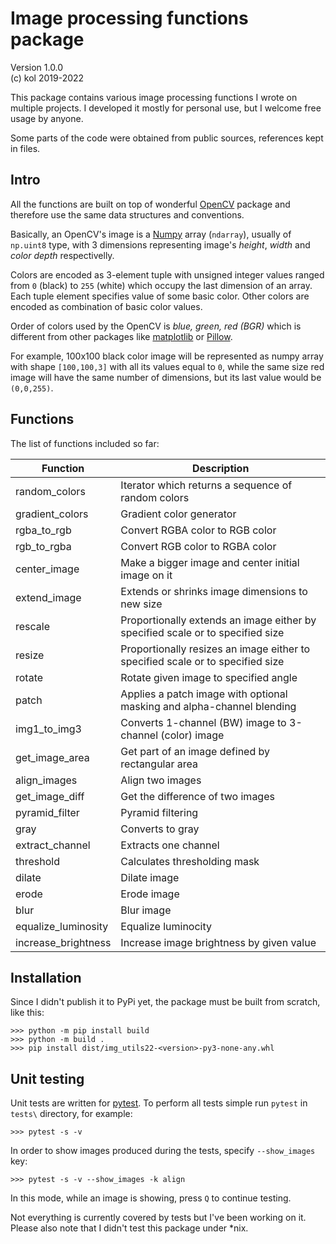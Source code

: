 # Image processing functions package

Version 1.0.0  
(c) kol 2019-2022  

This package contains various image processing functions I wrote on multiple projects.
I developed it mostly for personal use, but I welcome free usage by anyone.

Some parts of the code were obtained from public sources, references kept in files.

## Intro

All the functions are built on top of wonderful [OpenCV](https://docs.opencv.org/) package and therefore
use the same data structures and conventions.

Basically, an OpenCV's image is a [Numpy](https://numpy.org/) array (`ndarray`),
usually of `np.uint8` type, with 3 dimensions representing image's *height*, *width* and *color depth*
respectivelly.

Colors are encoded as 3-element tuple with unsigned integer values ranged from `0` (black) to `255` (white)
which occupy the last dimension of an array. Each tuple element specifies value of some basic
color. Other colors are encoded as combination of basic color values.  

Order of colors used by the OpenCV is *blue, green, red (BGR)*
which is different from other packages like [matplotlib](https://matplotlib.org/) or
[Pillow](https://pillow.readthedocs.io).

For example, 100x100 black color image will be represented as numpy array with shape `[100,100,3]`
with all its values equal to `0`, while the same size red image will have the same number of
dimensions, but its last value would be `(0,0,255)`.

## Functions

The list of functions included so far:

| Function              | Description |
|-----------------------|-------------|
| random_colors         | Iterator which returns a sequence of random colors |
| gradient_colors       | Gradient color generator |
| rgba_to_rgb           | Convert RGBA color to RGB color |
| rgb_to_rgba           | Convert RGB color to RGBA color |
| center_image          | Make a bigger image and center initial image on it |
| extend_image          | Extends or shrinks image dimensions to new size |
| rescale               | Proportionally extends an image either by specified scale or to specified size |
| resize                | Proportionally resizes an image either to specified scale or to specified size |
| rotate                | Rotate given image to specified angle |
| patch                 | Applies a patch image with optional masking and alpha-channel blending |
| img1_to_img3          | Converts 1-channel (BW) image to 3-channel (color) image |
| get_image_area        | Get part of an image defined by rectangular area |
| align_images          | Align two images |
| get_image_diff        | Get the difference of two images |
| pyramid_filter        | Pyramid filtering |
| gray                  | Converts to gray |
| extract_channel       | Extracts one channel |
| threshold             | Calculates thresholding mask |
| dilate                | Dilate image |
| erode                 | Erode image |
| blur                  | Blur image |
| equalize_luminosity   | Equalize luminocity |
| increase_brightness   | Increase image brightness by given value |

## Installation

Since I didn't publish it to PyPi yet, the package must be built from scratch, like this:

    >>> python -m pip install build
    >>> python -m build .
    >>> pip install dist/img_utils22-<version>-py3-none-any.whl

## Unit testing

Unit tests are written for [pytest](https://docs.pytest.org/). To perform all tests simple run
`pytest` in `tests\` directory, for example:

    >>> pytest -s -v

In order to show images produced during the tests, specify `--show_images` key:

    >>> pytest -s -v --show_images -k align

In this mode, while an image is showing, press `Q` to continue testing.

Not everything is currently covered by tests but I've been working on it. Please also note that I didn't test this package under *nix.
